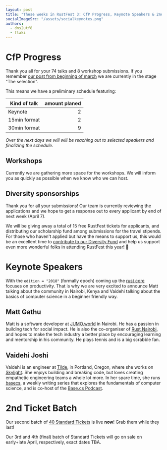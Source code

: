```yaml
---
layout: post
title: "These weeks in RustFest 3: CfP Progress, Keynote Speakers & 2nd Ticket Batch"
socialImageSrc: "/assets/socialkeynotes.png"
authors:
  - dns2utf8
  - flaki
---
```


# CfP Progress

Thank you all for your 74 talks and 8 workshop submissions.
If you remember [our post from beginning of march](/this-week-in-rustfest-1-anonymouse-abstract-first-batch-locals) we are currently in the stage "The selection".

This means we have a preliminary schedule featuring:

| Kind of talk  | amount planed |
| ------------- | -------------:|
| Keynote       | 2             |
| 15min format  | 2             |
| 30min format  | 9             |

_Over the next days we will will be reaching out to selected speakers and finalizing the schedule._

## Workshops

Currently we are gathering more space for the workshops.
We will inform you as quickly as possible when we know who we can host.

## Diversity sponsorships

Thank you for all your submissions! Our team is currently reviewing the applications and we hope to get a response out to every applicant by end of next week (April 7).

We will be giving away a total of 15 free RustFest tickets for applicants, and distributing our scholarship fund among submissions for the travel stipends. For those who haven't applied but have the means to support us, this would be an excellent time to [contribute to our Diversity Fund](https://ti.to/asquera-event-ug/rustfest-paris-2018/) and help us support even more wonderful folks in attending RustFest this year! 💖


# Keynote Speakers

With the `edition = "2018"` (formally epoch) coming up the [rust core](https://blog.rust-lang.org/2018/03/12/roadmap.html) focuses on productivity.
That is why we are very excited to announce Matt talking about the community in Nairobi, Kenya and Vaidehi talking about the basics of computer science in a beginner friendly way.

## Matt Gathu

Matt is a software developer at [JUMO.world](https://jumo.world/) in Nairobi. He has a passion in building tech for social impact.
He is also the co-organiser of [Rust Nairobi](https://www.meetup.com/Rust-Nairobi/), and hopes to make the tech industry a better place by encouraging learning and mentorship in his community.
He plays tennis and is a big scrabble fan.


## Vaidehi Joshi

Vaidehi is an engineer at [Tilde](http://www.tilde.io/), in Portland, Oregon, where she works on [Skylight](https://www.skylight.io/). She enjoys building and breaking code, but loves creating empathetic engineering teams a whole lot more.
In her spare time, she runs [basecs](https://medium.com/basecs), a weekly writing series that explores the fundamentals of computer science, and is co-host of the [Base.cs Podcast](https://www.codenewbie.org/basecs).


# 2nd Ticket Batch

Our second batch of [40 Standard Tickets](https://ti.to/asquera-event-ug/rustfest-paris-2018/) is live **now**! Grab them while they last!

Our 3rd and 4th (final) batch of Standard Tickets will go on sale on early+late April, respectively, exact dates TBA.
